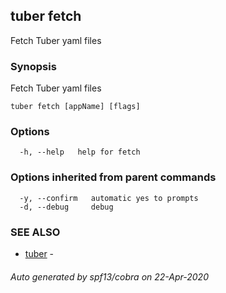 ## tuber fetch

Fetch Tuber yaml files

### Synopsis

Fetch Tuber yaml files

```
tuber fetch [appName] [flags]
```

### Options

```
  -h, --help   help for fetch
```

### Options inherited from parent commands

```
  -y, --confirm   automatic yes to prompts
  -d, --debug     debug
```

### SEE ALSO

* [tuber](tuber.md)	 - 

###### Auto generated by spf13/cobra on 22-Apr-2020
